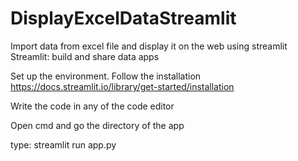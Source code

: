 # DisplayExcelDataStreamlit
Import data from excel file and display it on the web using streamlit
Streamlit: build and share data apps

Set up the environment. Follow the installation https://docs.streamlit.io/library/get-started/installation

Write the code in any of the code editor

Open cmd and go the directory of the app

type: streamlit run app.py
